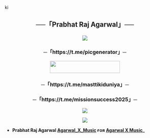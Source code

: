 ki<h2 align="center">
    ──「Prabhat Raj Agarwal」──
</h2>

<p align="center">
  <img src="https://graph.org/file/076d27cd01b965067278f.jpg">
</p>

<h3 align="center">
    ─「https://t.me/picgenerator」─
</h3>

<p align="center"><a href="https://dashboard.heroku.com/new?template=https://github.com/prabhatraj9935/Agarwal_X_Music"> <img src="https://img.shields.io/badge/Deploy%20On%20Heroku-black?style=for-the-badge&logo=heroku" width="220" height="38.45"/></a></p>

<h3 align="center">
    ─「https://t.me/masttikiduniya」─
</h3>

<h3 align="center">
    ─「https://t.me/missionsuccess2025」─
</h3>

<p align="center">
<a href="https://t.me/masttikiduniya"><img src="https://img.shields.io/badge/-Support%20Group-blue.svg?style=for-the-badge&logo=Telegram"></a>
</p>

<p align="center">
<a href="https://t.me/masttikiduniya"><img src="https://img.shields.io/badge/-Support%20Channel-blue.svg?style=for-the-badge&logo=Telegram"></a>
</p>

- <b> Prabhat Raj Agarwal [Agarwal_X_Music](https://github.com/PrabhatRajAgarwal) ғᴏʀ [Agarwal X Music](https://github.com/prabhatraj9935/Agarwal_X_Music)_ </b>
